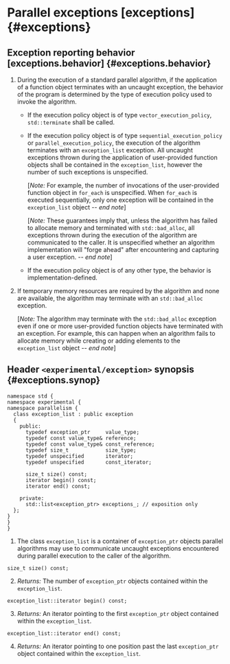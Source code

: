 # Parallel exceptions [exceptions] {#exceptions}

## Exception reporting behavior [exceptions.behavior] {#exceptions.behavior}

1. During the execution of a standard parallel algorithm, if the application of a function object terminates with an
   uncaught exception, the behavior of the program is determined by the type of execution policy used to invoke the algorithm.

   * If the execution policy object is of type `vector_execution_policy`, `std::terminate` shall be called.

   * If the execution policy object is of type `sequential_execution_policy` or `parallel_execution_policy`,
     the execution of the algorithm terminates with an `exception_list` exception. All uncaught exceptions thrown during
     the application of user-provided function objects shall be contained in the `exception_list`, however the number of such exceptions is unspecified.

      [*Note:* For example, the number of invocations of the user-provided function object in `for_each` is unspecified. When 
      `for_each` is executed sequentially, only one exception will be contained in the `exception_list` object -- *end note*]

      [*Note:* These guarantees imply that, unless the algorithm has failed to
      allocate memory and terminated with `std::bad_alloc`, all exceptions thrown 
      during the execution of the algorithm are communicated to the caller. It is 
      unspecified whether an algorithm implementation will "forge ahead" after 
      encountering and capturing a user exception. -- *end note*]

   * If the execution policy object is of any other type, the behavior is implementation-defined.

2. If temporary memory resources are required by the algorithm and none are available, the algorithm may terminate with an `std::bad_alloc` exception.

      [*Note:* The algorithm may terminate with the `std::bad_alloc` exception even if
      one or more user-provided function objects have terminated with an exception. 
      For example, this can happen when an algorithm fails to allocate memory while
      creating or adding elements to the `exception_list` object -- *end note*]

## Header `<experimental/exception>` synopsis {#exceptions.synop}

    namespace std {
    namespace experimental {
    namespace parallelism {
      class exception_list : public exception
      {
        public:
          typedef exception_ptr     value_type;
          typedef const value_type& reference;
          typedef const value_type& const_reference;
          typedef size_t            size_type;
          typedef unspecified       iterator;
          typedef unspecified       const_iterator;
      
          size_t size() const;
          iterator begin() const;
          iterator end() const;
      
        private:
          std::list<exception_ptr> exceptions_; // exposition only
      };
    }
    }
    }

1. The class `exception_list` is a container of `exception_ptr` objects parallel algorithms may use to communicate uncaught exceptions encountered during parallel execution to the caller of the algorithm.

```
size_t size() const;
```

2. *Returns:* The number of `exception_ptr` objects contained within the `exception_list`.

```
exception_list::iterator begin() const;
```

3. *Returns:* An iterator pointing to the first `exception_ptr` object contained within the `exception_list`.

```
exception_list::iterator end() const;
```

4. *Returns:* An iterator pointing to one position past the last `exception_ptr` object contained within the `exception_list`.

